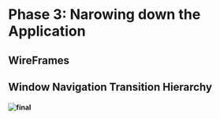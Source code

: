 # Phase 3: Narowing down the Application #




## WireFrames ##





## Window Navigation Transition Hierarchy ##


#### ![final](https://user-images.githubusercontent.com/56068559/88839263-4189d980-d1f4-11ea-8468-7af17d68850b.jpg) ####


